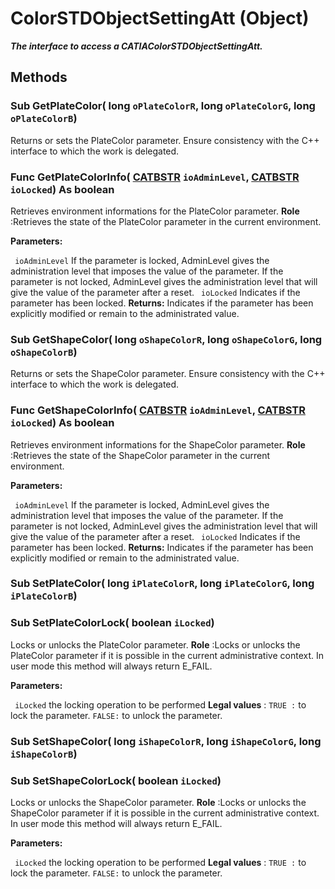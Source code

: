 # ColorSTDObjectSettingAtt (Object)

**_The interface to access a CATIAColorSTDObjectSettingAtt._**

## Methods

### Sub **GetPlateColor**( long  `oPlateColorR`,  long  `oPlateColorG`,  long  `oPlateColorB`)

Returns or sets the PlateColor parameter.  Ensure consistency with the C++ interface to which the work is delegated.  
### Func **GetPlateColorInfo**( [CATBSTR](../System/typedef_CATBSTR_8129.md)  `ioAdminLevel`,  [CATBSTR](../System/typedef_CATBSTR_8129.md)  `ioLocked`) As boolean

Retrieves environment informations for the PlateColor parameter.
**Role** :Retrieves the state of the PlateColor parameter in the current environment.

**Parameters:**

` ioAdminLevel`
If the parameter is locked, AdminLevel gives the administration level that imposes the value of the parameter.
If the parameter is not locked, AdminLevel gives the administration level that will give the value of the parameter after a reset.
` ioLocked`      Indicates if the parameter has been locked.
**Returns:**      Indicates if the parameter has been explicitly modified or remain to the administrated value.  
### Sub **GetShapeColor**( long  `oShapeColorR`,  long  `oShapeColorG`,  long  `oShapeColorB`)

Returns or sets the ShapeColor parameter.  Ensure consistency with the C++ interface to which the work is delegated.  
### Func **GetShapeColorInfo**( [CATBSTR](../System/typedef_CATBSTR_8129.md)  `ioAdminLevel`,  [CATBSTR](../System/typedef_CATBSTR_8129.md)  `ioLocked`) As boolean

Retrieves environment informations for the ShapeColor parameter.
**Role** :Retrieves the state of the ShapeColor parameter in the current environment.

**Parameters:**

` ioAdminLevel`
If the parameter is locked, AdminLevel gives the administration level that imposes the value of the parameter.
If the parameter is not locked, AdminLevel gives the administration level that will give the value of the parameter after a reset.
` ioLocked`      Indicates if the parameter has been locked.
**Returns:**      Indicates if the parameter has been explicitly modified or remain to the administrated value.  
### Sub **SetPlateColor**( long  `iPlateColorR`,  long  `iPlateColorG`,  long  `iPlateColorB`)

### Sub **SetPlateColorLock**( boolean  `iLocked`)

Locks or unlocks the PlateColor parameter.
**Role** :Locks or unlocks the PlateColor parameter if it is possible in the current administrative context. In user mode this method will always return E_FAIL.

**Parameters:**

` iLocked`      the locking operation to be performed **Legal values** :
`TRUE :` to lock the parameter.
`FALSE:` to unlock the parameter.

### Sub **SetShapeColor**( long  `iShapeColorR`,  long  `iShapeColorG`,  long  `iShapeColorB`)

### Sub **SetShapeColorLock**( boolean  `iLocked`)

Locks or unlocks the ShapeColor parameter.
**Role** :Locks or unlocks the ShapeColor parameter if it is possible in the current administrative context. In user mode this method will always return E_FAIL.

**Parameters:**

` iLocked`      the locking operation to be performed **Legal values** :
`TRUE :` to lock the parameter.
`FALSE:` to unlock the parameter.